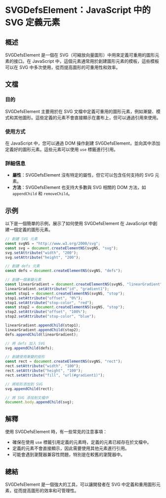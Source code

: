 <!--
Meta Description: # SVGDefsElement：JavaScript 中的 SVG 定義元素 ## 概述 SVGDefsElement 是一個在 SVG（可縮放向量圖形）中用來定義可重用的圖形元素的接口。在 JavaScript 中，這個元素通常用於創建圖形元素的模板，這些模板可以在 SVG 中多次使用，從而提高...
Meta Keywords: svg, setattribute, svgdefselement, appendchild, const
-->

# SVGDefsElement：JavaScript 中的 SVG 定義元素

## 概述
SVGDefsElement 是一個在 SVG（可縮放向量圖形）中用來定義可重用的圖形元素的接口。在 JavaScript 中，這個元素通常用於創建圖形元素的模板，這些模板可以在 SVG 中多次使用，從而提高圖形的可重用性和效率。

## 文檔
### 目的
SVGDefsElement 主要用於在 SVG 文檔中定義可重用的圖形元素，例如漸變、模式和其他圖形。這些定義的元素不會直接顯示在畫布上，但可以通過引用來使用。

### 使用方式
在 JavaScript 中，您可以通過 DOM 操作創建 SVGDefsElement，並向其中添加定義好的圖形元素。這些元素可以使用 `use` 標籤進行引用。

### 詳細信息
- **屬性**：SVGDefsElement 沒有特定的屬性，但它可以包含任何支持的 SVG 元素。
- **方法**：SVGDefsElement 也支持大多數與 SVG 相關的 DOM 方法，如 `appendChild` 和 `removeChild`。

## 示例
以下是一個簡單的示例，展示了如何使用 SVGDefsElement 在 JavaScript 中創建一個定義的圖形元素。

```javascript
// 創建 SVG 元素
const svgNS = "http://www.w3.org/2000/svg";
const svg = document.createElementNS(svgNS, "svg");
svg.setAttribute("width", "200");
svg.setAttribute("height", "200");

// 創建 defs 元素
const defs = document.createElementNS(svgNS, "defs");

// 創建一個漸變元素
const linearGradient = document.createElementNS(svgNS, "linearGradient");
linearGradient.setAttribute("id", "gradient1");
const stop1 = document.createElementNS(svgNS, "stop");
stop1.setAttribute("offset", "0%");
stop1.setAttribute("stop-color", "red");
const stop2 = document.createElementNS(svgNS, "stop");
stop2.setAttribute("offset", "100%");
stop2.setAttribute("stop-color", "blue");

linearGradient.appendChild(stop1);
linearGradient.appendChild(stop2);
defs.appendChild(linearGradient);

// 將 defs 加入 SVG
svg.appendChild(defs);

// 創建使用漸變的矩形
const rect = document.createElementNS(svgNS, "rect");
rect.setAttribute("width", "100");
rect.setAttribute("height", "100");
rect.setAttribute("fill", "url(#gradient1)");

// 將矩形添加到 SVG
svg.appendChild(rect);

// 將 SVG 添加到文檔中
document.body.appendChild(svg);
```

## 解釋
使用 SVGDefsElement 時，有一些常見的注意事項：
- 確保在使用 `use` 標籤引用定義的元素時，定義的元素已經存在於文檔中。
- 定義的元素不會直接顯示，因此需要使用其他元素進行引用。
- 可能會遇到瀏覽器兼容性問題，特別是在較舊的瀏覽器中。

## 總結
SVGDefsElement 是一個強大的工具，可以讓開發者在 SVG 中定義和重用圖形元素，從而提高圖形的效率和可管理性。